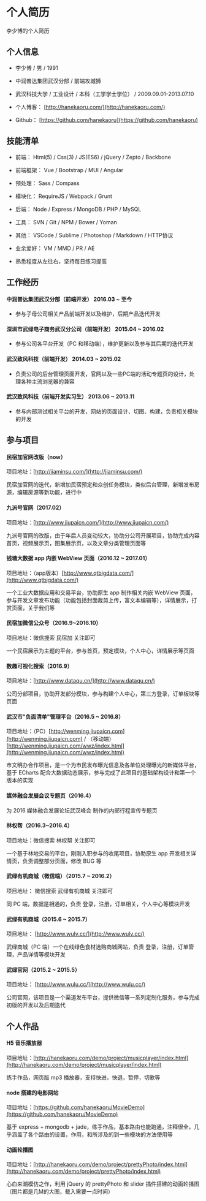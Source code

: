 # 个人简历

李少博的个人简历

## 个人信息

*   李少博 / 男 / 1991

*   中润普达集团武汉分部 / 前端攻城狮

*   武汉科技大学 / 工业设计 / 本科（工学学士学位） / 2009.09.01-2013.07.10

*   个人博客： [http://hanekaoru.com/](http://hanekaoru.com/)

*   Github： [https://github.com/hanekaoru](https://github.com/hanekaoru)

## 技能清单

*   前端： Html(5) / Css(3) / JS(ES6) / jQuery / Zepto / Backbone

*   前端框架： Vue / Bootstrap / MUI / Angular

*   预处理： Sass / Compass

*   模块化： RequireJS / Webpack / Grunt

*   后端： Node / Express / MongoDB / PHP / MySQL

*   工具： SVN / Git / NPM / Bower / Yoman

*   其他： VSCode / Sublime / Photoshop / Markdown / HTTP协议

*   业余爱好： VM / MMD / PR / AE

*   熟悉程度从左往右，坚持每日练习提高

## 工作经历

#### 中润普达集团武汉分部（前端开发） 2016.03 ~ 至今

*   参与子母公司相关产品前端开发以及维护，后期产品迭代开发

#### 深圳市武绿电子商务武汉分公司（前端开发） 2015.04 ~ 2016.02

*   参与公司各平台开发（PC 和移动端），维护更新以及参与其后期的迭代开发

#### 武汉致风科技（前端开发） 2014.03 ~ 2015.02

*   负责公司的后台管理页面开发，官网以及一些PC端的活动专题页的设计，处理各种主流浏览器的兼容

#### 武汉致风科技（前端开发实习生） 2013.06 ~ 2013.11

*   参与内部测试相关平台的开发，网站的页面设计、切图、构建，负责相关模块的开发

## 参与项目

#### 民宿加官网改版（now）

项目地址：[http://jiaminsu.com/](http://jiaminsu.com/)

民宿加官网的迭代，新增加民宿预定和众创任务模块，类似后台管理，新增发布房源，编辑房源等新功能，进行中

#### 九派号官网（2017.02）

项目地址：[http://www.jiupaicn.com/](http://www.jiupaicn.com/)

九派号官网的改版，由于年后人员变动较大，协助分公司开展项目，协助完成内容首页，视频展示页，图集展示页，以及文章分类管理页面等

#### 钱塘大数据 app 内嵌 WebView 页面（2016.12 ~ 2017.01）

项目地址：（app版本）[http://www.qtbigdata.com/](http://www.qtbigdata.com/)

一个工业大数据应用和交易平台，协助原生 app 制作相关内嵌 WebView 页面，参与开发文章发布功能（功能包括封面裁剪上传，富文本编辑等），详情展示，打赏页面，关于我们等

#### 民宿加微信公众号（2016.9~2016.10）

项目地址：微信搜索 民宿加 关注即可

一个民宿展示为主题的平台，参与首页，预定模块，个人中心，详情展示等页面

#### 数趣可视化搜索（2016.9）

项目地址：[http://www.dataqu.cn/](http://www.dataqu.cn/)

公司分部项目，协助开发部分模块，参与构建个人中心，第三方登录，订单板块等页面

#### 武汉市"负面清单"管理平台（2016.5 ~ 2016.8）

项目地址：（PC）[http://wenming.jiupaicn.com](http://wenming.jiupaicn.com) / （移动端）[http://wenming.jiupaicn.com/wwz/index.html](http://wenming.jiupaicn.com/wwz/index.html)

市文明办合作项目，是一个为市民发布曝光信息及各单位处理曝光的新媒体平台，基于 ECharts 配合大数据动态展示，参与完成了此项目的基础架构设计和第一个版本的实现

#### 媒体融合发展会议专题页（2016.4）

为 2016 媒体融合发展论坛武汉峰会 制作的内部行程宣传专题页

#### 林权帮（2016.3~2016.4）

项目地址：微信搜索 林权帮 关注即可

一个基于林地交易的平台，刚刚入职参与的收尾项目，协助原生 app 开发相关详情页，负责调整部分页面，修改 BUG 等

#### 武绿有机商城（微信端）（2015.7 ~ 2016.2）

项目地址： 微信搜索 武绿有机商城 关注即可

同 PC 端，数据是相通的，负责 登录，注册，订单相关，个人中心等模块开发

#### 武绿有机商城（2015.6 ~ 2015.7）

项目地址： [http://www.wulv.cc/](http://www.wulv.cc/)

武绿商城（PC 端）一个在线绿色食材选购商城网站，负责 登录，注册，订单管理，产品详情等模块开发

#### 武绿官网（2015.2 ~ 2015.5）

项目地址： [http://www.wulu.cc/](http://www.wulu.cc/)

公司官网，该项目是一个渠道发布平台，提供微信等一系列定制化服务，参与完成初版的开发以及后期迭代

## 个人作品

#### H5 音乐播放器

项目地址：[http://hanekaoru.com/demo/project/musicplayer/index.html](http://hanekaoru.com/demo/project/musicplayer/index.html)

练手作品，网页版 mp3 播放器，支持快进，快退，暂停，切歌等

#### node 搭建的电影网站

项目地址：[https://github.com/hanekaoru/MovieDemo](https://github.com/hanekaoru/MovieDemo)

基于 express + mongodb + jade，练手作品，基本路由也能跑通，注释很全，几乎涵盖了各个路由的设置，作用，和所涉及的到一些模块的方法使用等

#### 动画轮播图

项目地址：[http://hanekaoru.com/demo/project/prettyPhoto/index.html](http://hanekaoru.com/demo/project/prettyPhoto/index.html)

心血来潮模仿之作，利用 jQuery 的 prettyPhoto 和 slider 插件搭建的动画轮播图（图片都是几M的大图，载入需要一点时间）
